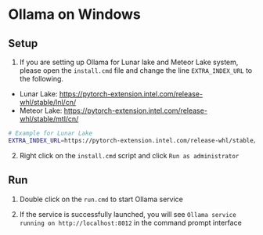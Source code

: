 # Ollama on Windows

## Setup
1. If you are setting up Ollama for Lunar lake and Meteor Lake system, please open the `install.cmd` file and change the line `EXTRA_INDEX_URL` to the following.
* Lunar Lake: https://pytorch-extension.intel.com/release-whl/stable/lnl/cn/
* Meteor Lake: https://pytorch-extension.intel.com/release-whl/stable/mtl/cn/
```bash
# Example for Lunar Lake
EXTRA_INDEX_URL=https://pytorch-extension.intel.com/release-whl/stable/lnl/cn/
```

2. Right click on the `install.cmd` script and click `Run as administrator`

## Run
1. Double click on the `run.cmd` to start Ollama service

2. If the service is successfully launched, you will see `Ollama service running on http://localhost:8012` in the command prompt interface
